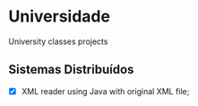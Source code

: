 # Universidade
University classes projects


## Sistemas Distribuídos
- [x] XML reader using Java with original XML file;
